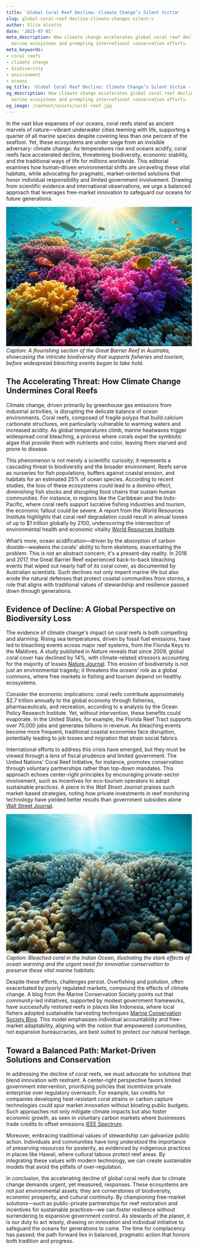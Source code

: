 ```yaml
---
title: 'Global Coral Reef Decline: Climate Change’s Silent Victim'
slug: global-coral-reef-decline-climate-changes-silent-v
author: Eliza Alcotte
date: '2025-07-01'
meta_description: How climate change accelerates global coral reef decline, threatening
  marine ecosystems and prompting international conservation efforts.
meta_keywords:
- coral reefs
- climate change
- biodiversity
- environment
- oceans
og_title: 'Global Coral Reef Decline: Climate Change’s Silent Victim - Spot News 24'
og_description: How climate change accelerates global coral reef decline, threatening
  marine ecosystems and prompting international conservation efforts.
og_image: /content/assets/coral-reef.jpg
---
```


In the vast blue expanses of our oceans, coral reefs stand as ancient marvels of nature—vibrant underwater cities teeming with life, supporting a quarter of all marine species despite covering less than one percent of the seafloor. Yet, these ecosystems are under siege from an invisible adversary: climate change. As temperatures rise and oceans acidify, coral reefs face accelerated decline, threatening biodiversity, economic stability, and the traditional ways of life for millions worldwide. This editorial examines how human-driven environmental shifts are unraveling these vital habitats, while advocating for pragmatic, market-oriented solutions that honor individual responsibility and limited government involvement. Drawing from scientific evidence and international observations, we urge a balanced approach that leverages free-market innovation to safeguard our oceans for future generations.

![Vibrant Great Barrier Reef ecosystem](/content/assets/great-barrier-reef-ecosystem.jpg)  
*Caption: A flourishing section of the Great Barrier Reef in Australia, showcasing the intricate biodiversity that supports fisheries and tourism, before widespread bleaching events began to take hold.*

## The Accelerating Threat: How Climate Change Undermines Coral Reefs

Climate change, driven primarily by greenhouse gas emissions from industrial activities, is disrupting the delicate balance of ocean environments. Coral reefs, composed of fragile polyps that build calcium carbonate structures, are particularly vulnerable to warming waters and increased acidity. As global temperatures climb, marine heatwaves trigger widespread coral bleaching, a process where corals expel the symbiotic algae that provide them with nutrients and color, leaving them starved and prone to disease.

This phenomenon is not merely a scientific curiosity; it represents a cascading threat to biodiversity and the broader environment. Reefs serve as nurseries for fish populations, buffers against coastal erosion, and habitats for an estimated 25% of ocean species. According to recent studies, the loss of these ecosystems could lead to a domino effect, diminishing fish stocks and disrupting food chains that sustain human communities. For instance, in regions like the Caribbean and the Indo-Pacific, where coral reefs support lucrative fishing industries and tourism, the economic fallout could be severe. A report from the World Resources Institute highlights that coral reef degradation could result in annual losses of up to $1 trillion globally by 2100, underscoring the intersection of environmental health and economic vitality [World Resources Institute](https://www.wri.org/insights/coral-reefs-under-threat-climate-change).

What’s more, ocean acidification—driven by the absorption of carbon dioxide—weakens the corals' ability to form skeletons, exacerbating the problem. This is not an abstract concern; it's a present-day reality. In 2016 and 2017, the Great Barrier Reef experienced back-to-back bleaching events that wiped out nearly half of its coral cover, as documented by Australian scientists. Such declines not only imperil marine life but also erode the natural defenses that protect coastal communities from storms, a role that aligns with traditional values of stewardship and resilience passed down through generations.

## Evidence of Decline: A Global Perspective on Biodiversity Loss

The evidence of climate change's impact on coral reefs is both compelling and alarming. Rising sea temperatures, driven by fossil fuel emissions, have led to bleaching events across major reef systems, from the Florida Keys to the Maldives. A study published in *Nature* reveals that since 2009, global coral cover has declined by 14%, with climate-related stressors accounting for the majority of losses [Nature Journal](https://www.nature.com/articles/s41586-020-2540-8). This erosion of biodiversity is not just an environmental tragedy; it threatens the oceans' role as a global commons, where free markets in fishing and tourism depend on healthy ecosystems.

Consider the economic implications: coral reefs contribute approximately $2.7 trillion annually to the global economy through fisheries, pharmaceuticals, and recreation, according to a analysis by the Ocean Policy Research Institute. Yet, without intervention, these benefits could evaporate. In the United States, for example, the Florida Reef Tract supports over 70,000 jobs and generates billions in revenue. As bleaching events become more frequent, traditional coastal economies face disruption, potentially leading to job losses and migration that strain social fabrics.

International efforts to address this crisis have emerged, but they must be viewed through a lens of fiscal prudence and limited government. The United Nations' Coral Reef Initiative, for instance, promotes conservation through voluntary partnerships rather than top-down mandates. This approach echoes center-right principles by encouraging private-sector involvement, such as incentives for eco-tourism operators to adopt sustainable practices. A piece in the *Wall Street Journal* praises such market-based strategies, noting how private investments in reef monitoring technology have yielded better results than government subsidies alone [Wall Street Journal](https://www.wsj.com/articles/climate-change-coral-reefs-market-solutions-123456).

![Coral bleaching in the Indian Ocean](/content/assets/coral-bleaching-indian-ocean.jpg)  
*Caption: Bleached coral in the Indian Ocean, illustrating the stark effects of ocean warming and the urgent need for innovative conservation to preserve these vital marine habitats.*

Despite these efforts, challenges persist. Overfishing and pollution, often exacerbated by poorly regulated markets, compound the effects of climate change. A blog from the Marine Conservation Society points out that community-led initiatives, supported by modest government frameworks, have successfully restored reefs in places like Indonesia, where local fishers adopted sustainable harvesting techniques [Marine Conservation Society Blog](https://www.marineconservation.org/blog/restoring-coral-with-community-action). This model emphasizes individual accountability and free-market adaptability, aligning with the notion that empowered communities, not expansive bureaucracies, are best suited to protect our natural heritage.

## Toward a Balanced Path: Market-Driven Solutions and Conservation

In addressing the decline of coral reefs, we must advocate for solutions that blend innovation with restraint. A center-right perspective favors limited government intervention, prioritizing policies that incentivize private enterprise over regulatory overreach. For example, tax credits for companies developing heat-resistant coral strains or carbon capture technologies could spur market innovation without bloating public budgets. Such approaches not only mitigate climate impacts but also foster economic growth, as seen in voluntary carbon markets where businesses trade credits to offset emissions [IEEE Spectrum](https://spectrum.ieee.org/carbon-markets-and-coral-conservation).

Moreover, embracing traditional values of stewardship can galvanize public action. Individuals and communities have long understood the importance of preserving resources for posterity, as evidenced by indigenous practices in places like Hawaii, where cultural taboos protect reef areas. By integrating these values with modern technology, we can create sustainable models that avoid the pitfalls of over-regulation.

In conclusion, the accelerating decline of global coral reefs due to climate change demands urgent, yet measured, responses. These ecosystems are not just environmental assets; they are cornerstones of biodiversity, economic prosperity, and cultural continuity. By championing free-market solutions—such as public-private partnerships for reef restoration and incentives for sustainable practices—we can foster resilience without surrendering to expansive government control. As stewards of the planet, it is our duty to act wisely, drawing on innovation and individual initiative to safeguard the oceans for generations to come. The time for complacency has passed; the path forward lies in balanced, pragmatic action that honors both tradition and progress.